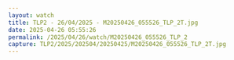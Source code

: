 ```yaml
---
layout: watch
title: TLP2 - 26/04/2025 - M20250426_055526_TLP_2T.jpg
date: 2025-04-26 05:55:26
permalink: /2025/04/26/watch/M20250426_055526_TLP_2
capture: TLP2/2025/202504/20250425/M20250426_055526_TLP_2T.jpg
---
```

